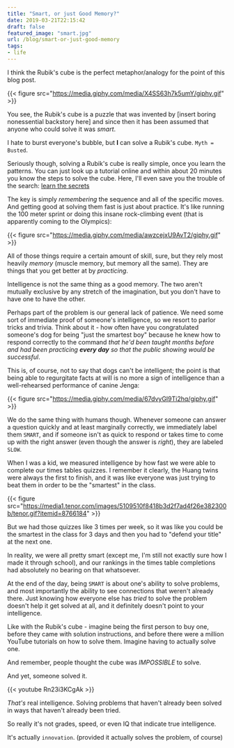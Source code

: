 ```yaml
---
title: "Smart, or just Good Memory?"
date: 2019-03-21T22:15:42
draft: false
featured_image: "smart.jpg"
url: /blog/smart-or-just-good-memory
tags:
- life
---
```


I think the Rubik's cube is the perfect metaphor/analogy for the point of this blog post. 

{{< figure src="https://media.giphy.com/media/X4SS63h7k5umY/giphy.gif" >}} 

You see, the Rubik's cube is a puzzle that was invented by [insert boring nonessential backstory here] and since then it
has been assumed that anyone who could solve it was _smart_. 

I hate to burst everyone's bubble, but __I__ can solve a Rubik's cube. `Myth = Busted`. 

Seriously though, solving a Rubik's cube is really simple, once you learn the patterns. You can just look up a tutorial 
online and within about 20 minutes you know the steps to solve the cube. Here, I'll even save you the trouble of the
search: [learn the secrets](https://www.rubiks.com/how-to-solve-rubiks-cube) 

The key is simply _remembering_ the sequence and all of the specific moves. And getting good at solving them fast is 
just about practice. It's like running the 100 meter sprint or doing this insane rock-climbing event (that is apparently
coming to the Olympics): 

{{< figure src="https://media.giphy.com/media/awzcejxU9AvT2/giphy.gif" >}} 

All of those things require a certain amount of skill, sure, but they rely most heavily _memory_ (muscle memory, but
memory all the same). They are things that you get better at by _practicing_. 

Intelligence is not the same thing as a good memory. The two aren't mutually exclusive by any stretch of the imagination,
but you don't have to have one to have the other. 

Perhaps part of the problem is our general lack of patience. We need some sort of immediate proof of someone's 
intelligence, so we resort to parlor tricks and trivia. Think about it - how often have you congratulated someone's dog
for being "just the smartest boy" because he knew how to respond correctly to the command _that he'd been taught months
before and had been practicing **every day** so that the public showing would be successful_. 

This is, of course, not to say that dogs can't be intelligent; the point is that being able to regurgitate facts at will
is no more a sign of intelligence than a well-rehearsed performance of canine Jenga: 

{{< figure src="https://media.giphy.com/media/67dvyGI9Ti2hq/giphy.gif" >}} 

We do the same thing with humans though. Whenever someone can answer a question quickly and at least marginally correctly,
we immediately label them `SMART`, and if someone isn't as quick to respond or takes time to come up with the right 
answer (even though the answer is _right_), they are labeled `SLOW`. 

When I was a kid, we measured intelligence by how fast we were able to complete our times tables quizzes. I remember it 
clearly, the Huang twins were always the first to finish, and it was like everyone was just trying to beat them in order
to be the "smartest" in the class. 

{{< figure src="https://media1.tenor.com/images/5109510f8418b3d2f7ad4f26e382300b/tenor.gif?itemid=8766184" >}} 

But we had those quizzes like 3 times per week, so it was like you could be the 
smartest in the class for 3 days and then you had to "defend your title" at the next one. 


In reality, we were all pretty smart (except me, I'm still not exactly sure how I made it through school), and our
rankings in the times table completions had absolutely no bearing on that whatsoever. 

At the end of the day, being `SMART` is about one's ability to solve problems, and most importantly the ability to see
connections that weren't already there. Just knowing how everyone else has _tried_ to solve the problem doesn't help it
get solved at all, and it definitely doesn't point to your intelligence. 

Like with the Rubik's cube - imagine being the first person to buy one, before they came with solution instructions, and 
before there were a million YouTube tutorials on how to solve them. Imagine having to actually solve one. 

And remember, people thought the cube was _IMPOSSIBLE_ to solve. 
 
And yet, someone solved it. 

{{< youtube Rn23i3KCgAk >}} 

_That's_ real intelligence. Solving problems that haven't already been solved in ways that haven't already been tried. 

So really it's not grades, speed, or even IQ that indicate true intelligence. 

It's actually `innovation`. (provided it actually solves the problem, of course)